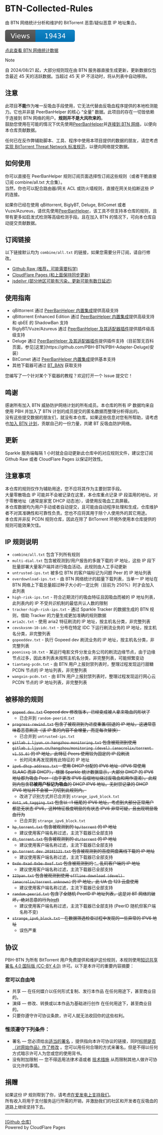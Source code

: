 # BTN-Collected-Rules

由 BTN 网络统计分析和维护的 BitTorrent 恶意/疑似恶意 IP 地址集合。

![page-views](https://raw.githubusercontent.com/PBH-BTN/views-counter/refs/heads/master/svg/792975044/badge.svg)

[点此查看 BTN 网络统计数据](https://grafana.ghostchu-services.top/public-dashboards/eded9089491241099c9ab3e384d33595)

> [!NOTE]
> 自 2024/08/21 起，大部分规则现在由 BTN 服务器直接生成更新，更新数据仅包含最近 45 天的活跃数据。当超过 45 天 IP 不活动时，将从列表中自动移除。

## 注意

此项目**不能**作为唯一反吸血手段使用，它无法代替由反吸血程序提供的本地检测能力。它也并非是 PeerBanHelper 的核心 “全量” 数据。此项目的存在一切皆依赖于连接到 BTN 网络的用户。**规则并不是大风吹来的**。  
鼓励您使用在可能的情况下优先使用[PeerBanHelper](https://github.com/PBH-BTN/PeerBanHelper)并[连接到 BTN 网络](https://pbh-btn.github.io/pbh-docs/docs/btn/connect)，以便向本仓库贡献数据。  

任何已在反作弊辅助脚本、工具、程序中使用本项目提供的数据的朋友，请您考虑[实现 BitTorrent Threat Network 标准规范](https://github.com/PBH-BTN/BTN-Spec)，以便向网络提交数据。

## 如何使用

你可以直接在 PeerBanHelper 规则订阅页面选择性订阅这些规则（或者干脆直接订阅 combine/all.txt 大合集）。  
当然，你也可以配合路由器/网关 ACL 或防火墙规则，直接在网关处掐断这些 IP 的连接。  

如果你已经在使用 qBittorrent, BiglyBT, Deluge, BitComet 或者 Vuze/Azureus，请优先使用[PeerBanHelper](https://github.com/PBH-BTN/PeerBanHelper)，该工具不但支持本仓库的规则，且带有更多如启发式检测等高级检测手段。且在加入 BTN 的情况下，可向本仓库自动提交贡献数据。  

## 订阅链接

以下链接默认均为 `combine/all.txt` 的链接，如果您需要分开订阅，请自行修改。

* [Github Raw (推荐，可能需要科学)](https://raw.githubusercontent.com/PBH-BTN/BTN-Collected-Rules/main/combine/all.txt)
* [CloudFlare Pages (和上面保持同步更新)](https://bcr.pbh-btn.ghorg.ghostchu-services.top/combine/all.txt)
* [jsdelivr (部分地区可能有污染，更新可能有数日延迟)](https://fastly.jsdelivr.net/gh/PBH-BTN/BTN-Collected-Rules@master/combine/all.txt)

## 使用指南

* qBittorrent 通过 [PeerBanHelper 内置集成](https://pbh-btn.github.io/pbh-docs/docs/downloader/qBittorrent)提供高级支持 
* qBittorrent Enhanced Edition 通过 [PeerBanHelper 内置集成](https://pbh-btn.github.io/pbh-docs/docs/downloader/qBittorrentEE)提供高级支持和 qbEE 的 ShadowBan 支持
* BiglyBT/Vuze/Azureus 通过 [PeerBanHelper 及其适配器插件](https://pbh-btn.github.io/pbh-docs/docs/downloader/BiglyBT)提供插件级高级支持
* Deluge 通过 [PeerBanHelper 及其适配器插件]([https://github.com/PBH-BTN/PeerBanHelper](https://pbh-btn.github.io/pbh-docs/docs/downloader/Deluge))提供插件支持（目前暂无百科页面，参见[这里](https://github.com/PBH-BTN/PBH-Adapter-Deluge)安装）
* BitComet 通过 [PeerBanHelper 内置集成](https://pbh-btn.github.io/pbh-docs/docs/downloader/BitComet)提供基本支持
* 其他下载器可通过 [BT_BAN](https://github.com/Oniicyan/BT_BAN) 获取支持

您编写了一个针对某个下载器的教程？欢迎打开一个 Issue 提交它！

## 鸣谢

感谢所有加入 BTN 威胁防护网络计划的所有成员。本仓库的所有 IP 数据均来自使用 PBH 并加入了 BTN 计划的成员提交的匿名数据而整理分析得出的。  
没有这些提交数据的朋友们，就没有本仓库。如果这些信息对您有所帮助，请考虑也[加入 BTN 计划](https://pbh-btn.github.io/pbh-docs/docs/btn/intro)，贡献自己的一份力量，共建 BT 反吸血防护网络。

## 更新

Sparkle 服务端每隔 1 小时就会自动更新此仓库中的对应规则文件，建议您订阅 Github Raw 或者 CloudFlare Pages 以保证时效性。

## 注意事项

本仓库的规则仅作为辅助用途，您不应将其作为主要封禁手段。  
大量零散吸血 IP 可能并不会被记录在这里，本仓库重点记录 IP 段滥用的地址。对于零散地址（通常是家宽 DHCP 动态池），请使用反吸血工具屏蔽。  
本仓库数据均为用户手动或者自动提交，且可能由自动程序处理和生成，仓库维护者不对其准确性和可靠性负责。您也不应将其用于除个人使用外的其它用途。  
本仓库并非反 PCDN 规则仓库，因此在除了 BitTorrent 环境外使用本仓库提供的规则可能效果欠佳。

## IP 规则说明

* `combine/all.txt` 包含下列所有规则
* `multi-dial.txt` 包含被观测到/用户报告的多拨下载的 IP 地址，这些 IP 段下批量部署大量客户端并进行吸血活动。此规则由人工手动更新
* `untrusted-ips.txt` 被多位 BTN 的客户端标记为问题 Peer 的 IP 地址列表
* `overdownload-ips.txt` - 由 BTN 网络统计的超量下载列表，当单一 IP 地址在 BTN 网络上下载总量超过种子大小的一定比例（目前为 250%）时才会加入此列表
* `high-risk-ips.txt` - 符合近期流行的吸血特征且因吸血而被的 IP 地址列表，此列表内的 IP 不受共识机制的最低共认人数的限制
* `tracker-high-risk-ips.txt` - 通过 Sparkle Tracker 的数据生成的 BTN 规则，借助 Tracker 的力量生成更加准确的规则数据
* `aria2c.txt` - 使用 aria2 特征刷流的 IP 地址，按主机名分类，非完整列表
* `cevskxsnm-10-idc.txt` - 分布在特定 IDC 下运行刷流业务的 IP 地址，按主机名分类，非完整列表
* `gopeeddev.txt` - 执行 Gopeed dev 刷流业务的 IP 地址，按主机名分类，非完整列表
* `poonisxq-10.txt` - 某运行电影文件分发业务公司的刷流边缘节点，由于边缘节点过多，因此本列表未按照主机名分类，非完整列表，可能频繁变动
* `tiantang-pcdn.txt` - 由 BTN 用户上报封禁列表时，整理过程发现运行甜糖 PCDN 节点的 IP 地址列表，非完整列表
* `wangxin-pcdn.txt` - 由 BTN 用户上报封禁列表时，整理过程发现运行网心云 PCDN 节点的 IP 地址列表，非完整列表

## 被移除的规则

* ~~`gopeed dev.txt` Gopeed dev 修改版本，已经变成被人拿来吸血的形状了~~
  * 已合并到 `random-peerid.txt`
* ~~`progress-rewind.txt` 包含了被观测到为进度重置/回退的 IP 地址，这通常意味着恶意刷流（该 IP 集的内容不会增量，而是每次替换）~~
  * 已合并到 `untrusted-ips.txt`
* ~~`gitlab.i.ljyun.cn-hangzhou-monitoring.txt` 包含被观测到使用 `gitlab.i.ljyun.cn/hangzhou/monitoring (devel) (anacrolix/torrent v1.55.0)` 的 IP 地址，此特征 Peers 使用较为固定的 IP 段刷流~~ 
  * 长时间未再发现拥有此特征的 IP 地址
* ~~`ipv6-dhcp-address.txt` - 使用 DHCP 分配的 IPV6 地址（IPV6 常使用 SLAAC 而非 DHCP），根据 Sparkle 统计数据显示，大部分 DHCP 的 IPV6 地址都为吸血 Peer （由于更改 IPV6 后缀地址绕过反吸血和用作混淆）。此规则内包含**已被用户标记为吸血**的 DHCP IPV6 地址。无封禁记录的 DHCP IPV6 地址并不会被一刀切到此规则内。~~
  * 改进了识别方式并已合并到 `strange_ipv6_block.txt`
* ~~`dot1_v6_tagging.txt` 包含以 ::1 结尾的 IPV6 地址，考虑到大部分正常用户都是无状态 IPV6，这种特征极度明显的有状态 IPV6 非常可疑，且出现明显吸血行为~~
  * 已合并到 `strange_ipv6_block.txt`
* ~~`hp_torrent.txt` 包含被观测到的 `hp/torrent` 的 IP 地址~~
  * 建议使用客户端名称过滤，主流下载器已全部支持
* ~~`dt_torrent.txt` 包含被观测到的 `dt/torrent` 的 IP 地址~~
  * 建议使用客户端名称过滤，主流下载器已全部支持
* ~~`go.torrent dev 20181121.txt` 包含被观测到的百度网盘离线下载的 IP 地址~~
  * 建议使用客户端名称过滤，主流下载器已全部支持
* ~~`0xde-0xad-0xbe-0xef.txt` 包含被观测到的 `ޭ__` 乱码客户端的 IP 地址~~
  * 建议使用客户端名称过滤，主流下载器已全部支持
* ~~`123pan.txt` 包含被观测到使用 `offline-download (devel) (anacrolix/torrent unknown)` 的 IP 地址，此 UA 由 123 云盘使用~~
  * 建议使用客户端名称过滤，主流下载器已全部支持
* ~~`random-peerid.txt` 包含了全随机 PeerID IP 地址列表，这是对 BT 网络的破坏，绝对恶意的行为[(ref)](https://github.com/PBH-BTN/PeerBanHelper/issues/309)~~
  * 建议使用客户端名称过滤，主流下载器已全部支持 (PeerID 随机但客户端名称不变)
* ~~`strange_ipv6_block.txt` - 在数据筛选检查过程中发现的一些异常的 IPV6 地址~~
  * 误伤严重
## 协议

PBH-BTN 为所有 BitTorrent 用户免费提供和维护这份规则，本规则使用[知识共享 署名 4.0 国际版 (CC-BY 4.0)](https://creativecommons.org/licenses/by/4.0/deed.zh-hans) 许可。以下是本许可的重要内容摘要：

### 您可以自由地

* 共享 — 在任何媒介以任何形式复制、发行本作品 在任何用途下，甚至商业目的。
* 演绎 — 修改、转换或以本作品为基础进行创作 在任何用途下，甚至商业目的。
* 只要你遵守许可协议条款，许可人就无法收回你的这些权利。

### 惟须遵守下列条件：

* 署名 — 您必须给出[适当的署名](https://creativecommons.org/licenses/by/4.0/deed.zh-hans#ref-appropriate-credit) ，提供指向本许可协议的链接，同时[标明是否（对原始作品）作了修改](https://creativecommons.org/licenses/by/4.0/deed.zh-hans#ref-indicate-changes) 。您可以用任何合理的方式来署名，但是不得以任何方式暗示许可人为您或您的使用背书。
* 没有附加限制 — 您不得适用法律术语或者 [技术措施](https://creativecommons.org/licenses/by/4.0/deed.zh-hans#ref-technological-measures) 从而限制其他人做许可协议允许的事情。

## 捐赠

如果这份 IP 规则帮到了你，请考虑[在爱发电上支持我们](https://afdian.com/a/Ghost_chu)。  
所有收入将用于支付服务运行所需的开销，并激励我们的社区和开发者在反吸血的道路上继续坚持下去。

---

[[Github 仓库]](https://github.com/PBH-BTN/BTN-Collected-Rules)  
Powered by CloudFlare Pages
